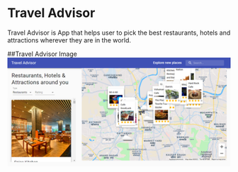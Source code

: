 # Travel Advisor

Travel Advisor is App that helps user to pick the best restaurants, hotels and attractions wherever they are in the world.

##Travel Advisor Image
![Travel Advisor](./images/app.png)
